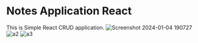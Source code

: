 # Notes Application React

This is Simple React CRUD application.
![Screenshot 2024-01-04 190727](https://github.com/mehetreshital12/Notes_App/assets/106331851/4604caa3-c446-436c-ab7a-c6e0e6785002)
![a2](https://github.com/mehetreshital12/Notes_App/assets/106331851/49c6beba-44c3-4fd6-8a48-bfab9434fa5e)
![a3](https://github.com/mehetreshital12/Notes_App/assets/106331851/1eaa1865-57cb-4434-b865-dd3a84dd9488)
